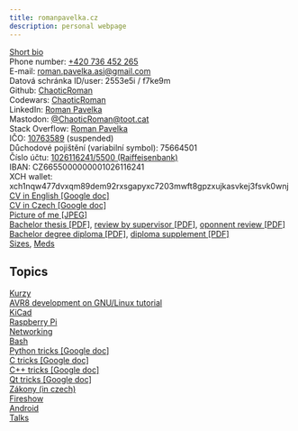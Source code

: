 ```yaml
---
title: romanpavelka.cz
description: personal webpage
---
```


[Short bio](bio)  
Phone number: [+420 736 452 265](tel:+420736452265)  
E-mail: [roman.pavelka.asi@gmail.com](mailto:roman.pavelka.asi@gmail.com)  
Datová schránka ID/user: 2553e5i / f7ke9m  
Github: [ChaoticRoman](https://github.com/ChaoticRoman)  
Codewars: [ChaoticRoman](https://www.codewars.com/users/ChaoticRoman/)  
LinkedIn: [Roman Pavelka](https://www.linkedin.com/in/roman-pavelka-b721339b/)  
Mastodon: [@ChaoticRoman@toot.cat](https://toot.cat/@ChaoticRoman)  
Stack Overflow: [Roman Pavelka](https://stackoverflow.com/users/12118546/roman-pavelka)  
IČO: [10763589](zivnost.pdf) (suspended)  
Důchodové pojištění (variabilní symbol): 75664501  
Číslo účtu: [1026116241/5500 (Raiffeisenbank)](qr.png)  
IBAN: CZ6655000000001026116241  
XCH wallet: xch1nqw477dvxqm89dem92rxsgapyxc7203mwft8gpzxujkasvkej3fsvk0wnj  
[CV in English \[Google doc\]](https://docs.google.com/document/d/1chWjWus-AKZ4OC9tiD6cijwMMeaZSnZuHH4SbBLnbwY)  
[CV in Czech \[Google doc\]](https://docs.google.com/document/d/1kjOD4RH9kXEZwlxmo9bSw1o4J6N0vOD-g8OP7KHNMnA)  
[Picture of me \[JPEG\]](rpavelka.jpg)  
[Bachelor thesis \[PDF\]](fluxgate.pdf),
[review by supervisor \[PDF\]](Review_Roman_Pavelka.pdf),
[oponnent review \[PDF\]](Roman_bw.pdf)  
[Bachelor degree diploma \[PDF\]](diplom.pdf), [diploma supplement \[PDF\]](dodatek.pdf)  
[Sizes](sizes), [Meds](meds)  

## Topics

[Kurzy](kurzy)  
[AVR8 development on GNU/Linux tutorial](avr)  
[KiCad](kicad)  
[Raspberry Pi](pi)  
[Networking](net)  
[Bash](bash)  
[Python tricks \[Google doc\]](https://docs.google.com/document/d/15JE7VvGXdR9_72hDNddUwnw-mOFgzNM7eUFvRmngT7Q)  
[C tricks \[Google doc\]](https://docs.google.com/document/d/1W1aMNxZPDd-WU3nlgR1IhdaA8_xT7ny_1L0nCaL7Iy8)  
[C++ tricks \[Google doc\]](https://docs.google.com/document/d/1_MJSi8OFwptRwPrKsqrWDVxT5rG6KoHWJWzKFEDcVgE)  
[Qt tricks \[Google doc\]](https://docs.google.com/document/d/1R2KTPmzWfuTrcC5v-jNdfptanTI2-d7Hwm4SZE9hlhk)  
[Zákony (in czech)](law)  
[Fireshow](fireshow)  
[Android](android)  
[Talks](talks)  
